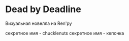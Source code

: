 # Dead by Deadline

Визуальная новелла на Ren'py

секретное имя - chucklenuts
секретное имя - кепочка
